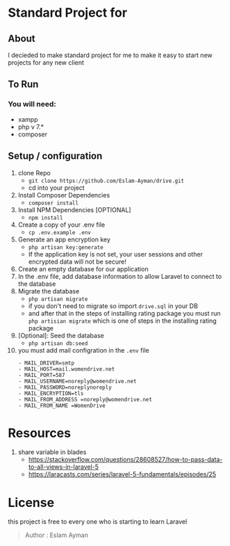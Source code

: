 # Standard Project for 
## About
I decieded to make standard project for me to make it easy to start new projects for any new client

## To Run
### You will need:
- xampp
- php v 7.*
- composer

## Setup / configuration
 1. clone Repo 
    - `git clone https://github.com/Eslam-Ayman/drive.git`
    - cd into your project
 2. Install Composer Dependencies
    - ```composer install```
 3. Install NPM Dependencies [OPTIONAL]
    - `npm install`
 4. Create a copy of your .env file
    - ```cp .env.example .env```
 5. Generate an app encryption key
    - ```php artisan key:generate```
    - If the application key is not set, your user sessions and other encrypted data will not be secure!
 6. Create an empty database for our application
 7. In the .env file, add database information to allow Laravel to connect to the database
 8. Migrate the database
    - `php artisan migrate`
    - if you don't need to migrate so import `drive.sql` in your DB
    - and after that in the steps of installing rating package you must run `php artisian migrate` which is one of steps in the installing rating package
 9. [Optional]: Seed the database
    - `php artisan db:seed`
10. you must add mail configration in the `.env` file
    ```
    - MAIL_DRIVER=smtp
    - MAIL_HOST=mail.womendrive.net
    - MAIL_PORT=587
    - MAIL_USERNAME=noreply@womendrive.net
    - MAIL_PASSWORD=noreplynoreply
    - MAIL_ENCRYPTION=tls
    - MAIL_FROM_ADDRESS =noreply@womendrive.net
    - MAIL_FROM_NAME =WomenDrive
    ```

# Resources
 1. share variable in blades
    - https://stackoverflow.com/questions/28608527/how-to-pass-data-to-all-views-in-laravel-5
    - https://laracasts.com/series/laravel-5-fundamentals/episodes/25

# License 
this project is free to every one who is starting to learn Laravel
> Author : Eslam Ayman 